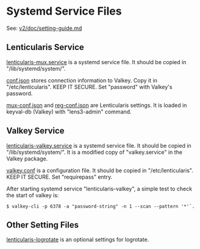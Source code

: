 # Systemd Service Files

See: [v2/doc/setting-guide.md](../doc/setting-guide.md)

## Lenticularis Service

[lenticularis-mux.service](lenticularis-mux.service) is a systemd
service file.  It should be copied in "/lib/systemd/system/".

[conf.json](conf.json) stores connection information to Valkey.  Copy
it in "/etc/lenticularis".  KEEP IT SECURE.  Set "password" with
Valkey's password.

[mux-conf.json](mux-conf.json) and [reg-conf.json](reg-conf.json) are
Lenticularis settings.  It is loaded in keyval-db (Valkey) with
"lens3-admin" command.

## Valkey Service

[lenticularis-valkey.service](lenticularis-valkey.service) is a
systemd service file.  It should be copied in "/lib/systemd/system/".
It is a modified copy of "valkey.service" in the Valkey package.

[valkey.conf](valkey.conf) is a configuration file.  It should be
copied in "/etc/lenticularis".  KEEP IT SECURE.  Set "requirepass"
entry.

After starting systemd service "lenticularis-valkey", a simple test to
check the start of valkey is:

```
$ valkey-cli -p 6378 -a "password-string" -n 1 --scan --pattern '*'`.
```

## Other Setting Files

[lenticularis-logrotate](lenticularis-logrotate) is an optional
settings for logrotate.
